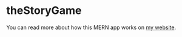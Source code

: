 # theStoryGame

You can read more about how this MERN app works on [my website](https://tomrains.github.io/2020-10-30-full-stack-mern-app/).
